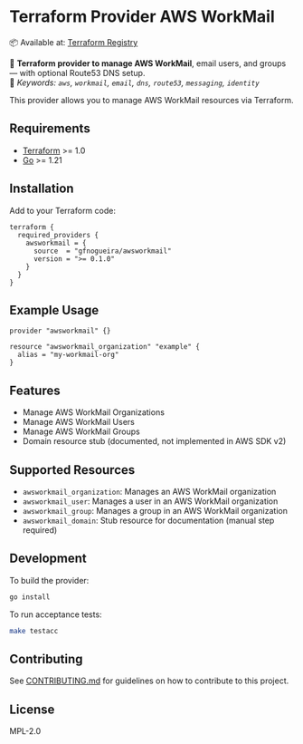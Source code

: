 # Terraform Provider AWS WorkMail
📦 Available at: [Terraform Registry](https://registry.terraform.io/providers/gfnogueira/awsworkmail/latest)

🔧 **Terraform provider to manage AWS WorkMail**, email users, and groups — with optional Route53 DNS setup.  
🔎 _Keywords: `aws`, `workmail`, `email`, `dns`, `route53`, `messaging`, `identity`_

This provider allows you to manage AWS WorkMail resources via Terraform.

## Requirements

- [Terraform](https://developer.hashicorp.com/terraform/downloads) >= 1.0
- [Go](https://golang.org/doc/install) >= 1.21

## Installation

Add to your Terraform code:

```hcl
terraform {
  required_providers {
    awsworkmail = {
      source  = "gfnogueira/awsworkmail"
      version = ">= 0.1.0"
    }
  }
}
```

## Example Usage

```hcl
provider "awsworkmail" {}

resource "awsworkmail_organization" "example" {
  alias = "my-workmail-org"
}
```

## Features

- Manage AWS WorkMail Organizations
- Manage AWS WorkMail Users
- Manage AWS WorkMail Groups
- Domain resource stub (documented, not implemented in AWS SDK v2)

## Supported Resources

- `awsworkmail_organization`: Manages an AWS WorkMail organization
- `awsworkmail_user`: Manages a user in an AWS WorkMail organization
- `awsworkmail_group`: Manages a group in an AWS WorkMail organization
- `awsworkmail_domain`: Stub resource for documentation (manual step required)

## Development

To build the provider:

```sh
go install
```

To run acceptance tests:

```sh
make testacc
```

## Contributing

See [CONTRIBUTING.md](CONTRIBUTING.md) for guidelines on how to contribute to this project.

## License

MPL-2.0

